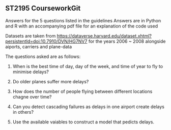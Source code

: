 ## ST2195 CourseworkGit
 
 Answers for the 5 questions listed in the guidelines 
 Answers are in Python and R with an accompanying pdf file for an explanation of the code used

Datasets are taken from https://dataverse.harvard.edu/dataset.xhtml?persistentId=doi:10.7910/DVN/HG7NV7 for the years 2006 ~ 2008 alongside aiports, carriers and plane-data

The questions asked are as follows:

1. When is the best time of day, day of the week, and time of year to fly to minimise delays?

2. Do older planes suffer more delays?

3. How does the number of people flying between different locations chagne over time?

4. Can you detect cascading failures as delays in one airport create delays in others?

5. Use the available vaiables to construct a model that pedicts delays.
